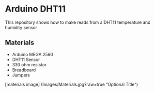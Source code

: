 # Arduino  DHT11
This repository shows how to make reads from a DHT11 temperature and humidity sensor

## Materials
- Arduino MEGA 2560
- DHT11 Sensor
- 330 ohm resistor
- Breadboard
- Jumpers

[materials image] (Images/Materials.jpg?raw=true "Optional Title")